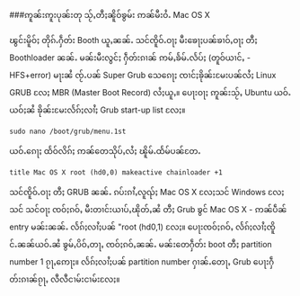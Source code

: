 ###ဢူၼ်းဢူးပုၼ်းတု သႂ်ႇတီႈၼိူဝ်ၶွမ်း ဢၼ်မီးဝႆႉ Mac OS X


ၽွင်းမိူဝ်ႈ တိုၵ်ႉႁဵတ်း Booth ယူႇၼၼ်ႉ သင်ၸိူဝ်ႉဝႃႈ မီးၶေႃႈပၼ်ၶၢဝ်ႇဝႃႈ တီႈ Boothloader ၼၼ်ႉ မၼ်းမီးလွင်ႈ ႁဵတ်းၵၢၼ် ဢမ်ႇၶႅမ်ႉလႅပ်ႈ (တူဝ်ယၢင်ႇ - HFS+error) မႃးၼႆ ၸႂ်ႉပၼ် Super Grub သေၵေႃႈ ၸၢင်ႈၶိုၼ်းမႄးပၼ်လႆႈ Linux GRUB လႄႈ MBR (Master Boot Record) လႆႈယူႇ။ ပေႃးဝႃႈ ဢူၼ်းသႂ်ႇ Ubuntu ယဝ်ႉယဝ်ႈၼႆ ၶိုၼ်းမႄးလႅၵ်ႈလၢႆႈ Grub start-up list လႄႈ။

	sudo nano /boot/grub/menu.1st

ယဝ်ႉၵေႃႈ ထႅဝ်လိၵ်ႈ ဢၼ်တေသိုပ်ႇလႆႈ ၽိူမ်ႉထႅမ်ပၼ်တႄႉ

	title Mac OS X root (hd0,0) makeactive chainloader +1


သင်ၸိူဝ်ႉဝႃႈ တီႈ GRUB ၼၼ်ႉ ၵပ်းၵၢႆႇလူၺ်ႈ Mac OS X လႄႈသင် Windows လႄႈသင် သင်ဝႃႈ ၸဝ်ႈၵဝ်ႇ မီးတၢင်းယၢပ်ႇၽိုတ်ႇၼႆ တီႈ Grub ၶွင် Mac OS X - ဢၼ်ပဵၼ် entry မၼ်းၼၼ်ႉ လႅၵ်ႈလၢႆႈပၼ် "root (hd0,1) လႄႈ။ ပေႃးၸဝ်ႈၵဝ်ႇ လႅၵ်ႈလၢႆႈၸိူင်ႉၼၼ်ယဝ်ႉၼႆ ၶွမ်ႇပိဝ်ႇတႃႇ ၸဝ်ႈၵဝ်ႇၼၼ်ႉ မၼ်းတေႁဵတ်း boot တီႈ partition number 1 ၵႂႃႇဢေႃႈ။ လႅၵ်ႈလၢႆႈပၼ် partition number ႁၢၼ်ႉတေႃႇ Grub ပေႃးႁဵတ်းၵၢၼ်ၵႂႃႇ လီလီငၢမ်းငၢမ်းလႄႈ။
